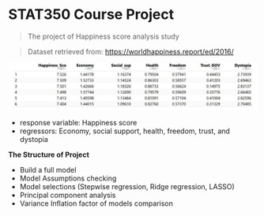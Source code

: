 # STAT350 Course Project

> The project of Happiness score analysis study

> Dataset retrieved from: https://worldhappiness.report/ed/2016/

![dataset example](https://github.com/Doreen-Lw/STAT350_Project/blob/master/dataset.jpg)

- response variable: Happiness score
- regressors: Economy, social support, health, freedom, trust, and dystopia

**The Structure of Project**

- Build a full model
- Model Assumptions checking
- Model selections (Stepwise regression, Ridge regression, LASSO)
- Principal component analysis
- Variance Inflation factor of models comparison

